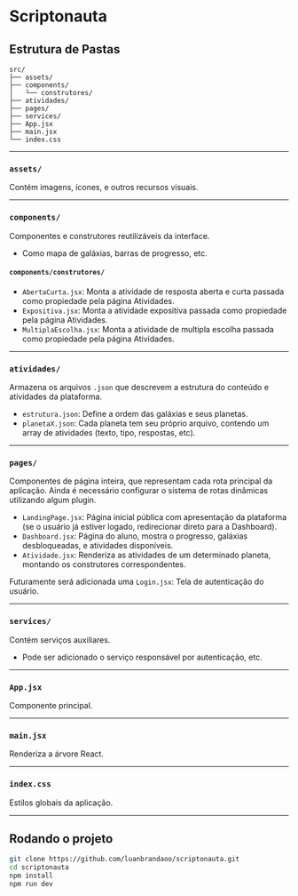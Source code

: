 # Scriptonauta


## Estrutura de Pastas

```
src/
├── assets/
├── components/
│   └── construtores/
├── atividades/
├── pages/
├── services/
├── App.jsx
├── main.jsx
└── index.css
```

---

### `assets/`
Contém imagens, ícones, e outros recursos visuais.

---

### `components/`
Componentes e construtores reutilizáveis da interface.
- Como mapa de galáxias, barras de progresso, etc.

#### `components/construtores/`
- `AbertaCurta.jsx`: Monta a atividade de resposta aberta e curta passada como propiedade pela página Atividades.
- `Expositiva.jsx`: Monta a atividade expositiva passada como propiedade pela página Atividades.
- `MultiplaEscolha.jsx`: Monta a atividade de multipla escolha passada como propiedade pela página Atividades.


---

### `atividades/`
Armazena os arquivos `.json` que descrevem a estrutura do conteúdo e atividades da plataforma.

- `estrutura.json`: Define a ordem das galáxias e seus planetas.
- `planetaX.json`: Cada planeta tem seu próprio arquivo, contendo um array de atividades (texto, tipo, respostas, etc).

---

### `pages/`
Componentes de página inteira, que representam cada rota principal da aplicação.
Ainda é necessário configurar o sistema de rotas dinâmicas utilizando algum plugin.

- `LandingPage.jsx`: Página inicial pública com apresentação da plataforma (se o usuário já estiver logado, redirecionar direto para a Dashboard).
- `Dashboard.jsx`: Página do aluno, mostra o progresso, galáxias desbloqueadas, e atividades disponíveis.
- `Atividade.jsx`: Renderiza as atividades de um determinado planeta, montando os construtores correspondentes.

Futuramente será adicionada uma `Login.jsx`: Tela de autenticação do usuário.

---

### `services/`
Contém serviços auxiliares.

- Pode ser adicionado o serviço responsável por autenticação, etc.

---

### `App.jsx`
Componente principal.

---

### `main.jsx`
Renderiza a árvore React.

---

### `index.css`
Estilos globais da aplicação.

---

## Rodando o projeto

```bash
git clone https://github.com/luanbrandaoo/scriptonauta.git
cd scriptonauta
npm install
npm run dev
```
